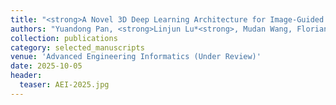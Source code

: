 ```yaml
---
title: "<strong>A Novel 3D Deep Learning Architecture for Image-Guided Pavement Defect Detection in GPR Data</strong>"
authors: "Yuandong Pan, <strong>Linjun Lu*<strong>, Mudan Wang, Florian Noichl, Fan Xue, Brian Sheil, Lavindra de Silva, André Borrmann, Ioannis Brilakis"
collection: publications
category: selected_manuscripts
venue: 'Advanced Engineering Informatics (Under Review)'
date: 2025-10-05
header:
  teaser: AEI-2025.jpg
---
```

